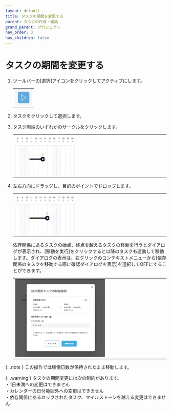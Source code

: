 ```yaml
---
layout: default
title: タスクの期間を変更する
parent: タスクの作成・編集
grand_parent: プロジェクト
nav_order: 3
has_children: false
---
```


# タスクの期間を変更する

1. ツールバーの[選択]アイコンをクリックしてアクティブにします。

   <table><tr><td>
   <img src="/assets/images/activetool-selection.png" width="52px">
   </td></tr></table>

2. タスクをクリックして選択します。
3. タスク両端のいずれかのサークルをクリックします。

   <table><tr><td>
   <img src="/assets/images/projects/task/change-period-task/1.png" width="40%">
   </td></tr></table>

4. 左右方向にドラッグし、目的のポイントでドロップします。

   <table><tr><td>
   <img src="/assets/images/projects/task/change-period-task/2.png" width="40%">
   </td></tr></table>

   依存関係にあるタスクの始点、終点を越えるタスクの移動を行うとダイアログが表示され、[移動を実行]をクリックすると以降のタスクも連動して移動します。ダイアログの表示は、右クリックのコンテキストメニューから[依存関係のタスクを移動する際に確認ダイアログを表示]を選択してOFFにすることができます。

   <table><tr><td>
   <img src="/assets/images/projects/task/change-period-task/3.png" width="60%">
   </td></tr></table>

{: .note }
この操作では稼働日数が保持されたまま移動します。    

{: .warning }
タスクの期間変更には次の制約があります。  
・1日未満への変更はできません  
・カレンダーの日付範囲外への変更はできません  
・依存関係にあるロックされたタスク、マイルストーンを越える変更はできません